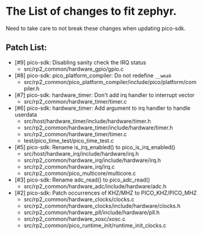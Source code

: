 # The List of changes to fit zephyr.

Need to take care to not break these changes when updating pico-sdk.

## Patch List:
  - [#9] pico-sdk: Disabling sanity check the IRQ status
    - src/rp2_common/hardware_gpio/gpio.c
  - [#8] pico-sdk: pico_platform_compiler: Do not redefine `__weak`
    - src/rp2_common/pico_platform_compiler/include/pico/platform/compiler.h
  - [#7] pico-sdk: hardware_timer: Don't add irq handler to interrupt vector
    - src/rp2_common/hardware_timer/timer.c
  - [#6] pico-sdk: hardware_timer: Add argument to irq handler to handle userdata
    - src/host/hardware_timer/include/hardware/timer.h
    - src/rp2_common/hardware_timer/include/hardware/timer.h
    - src/rp2_common/hardware_timer/timer.c
    - test/pico_time_test/pico_time_test.c
  - [#5] pico-sdk: Rename is_irq_enabled() to pico_is_irq_enabled()
    - src/host/hardware_irq/include/hardware/irq.h
    - src/rp2_common/hardware_irq/include/hardware/irq.h
    - src/rp2_common/hardware_irq/irq.c
    - src/rp2_common/pico_multicore/multicore.c
  - [#3] pico-sdk: Rename adc_read() to pico_adc_read()
    - src/rp2_common/hardware_adc/include/hardware/adc.h
  - [#2] pico-sdk: Patch occurrences of KHZ/MHZ to PICO_KHZ/PICO_MHZ
    - src/rp2_common/hardware_clocks/clocks.c
    - src/rp2_common/hardware_clocks/include/hardware/clocks.h
    - src/rp2_common/hardware_pll/include/hardware/pll.h
    - src/rp2_common/hardware_xosc/xosc.c
    - src/rp2_common/pico_runtime_init/runtime_init_clocks.c
